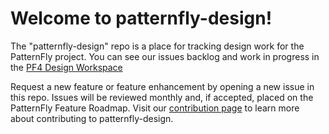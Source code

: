 Welcome to patternfly-design!
=============================

The "patternfly-design" repo is a place for tracking design work for the PatternFly project. You can see our issues backlog and work in progress in the [PF4 Design Workspace](https://app.zenhub.com/workspaces/pf4-design-workspace-5b2142ff9499cb7cdaf1e632/board?repos=39903854,61041252&showPRs=false&showClosed=false&showLabels=false&showEpics=false)

Request a new feature or feature enhancement by opening a new issue in this repo. Issues will be reviewed monthly and, if accepted, placed on the PatternFly Feature Roadmap. Visit our [contribution page](https://www.patternfly.org/v4/contribute/designers) to learn more about contributing to patternfly-design.
